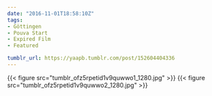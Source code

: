 ```yaml
---
date: "2016-11-01T18:58:10Z"
tags:
- Göttingen
- Pouva Start
- Expired Film
- Featured

tumblr_url: https://yaapb.tumblr.com/post/152604404336
---
```

{{< figure src="tumblr_ofz5rpetid1v9quwwo1_1280.jpg" >}} 
{{< figure src="tumblr_ofz5rpetid1v9quwwo2_1280.jpg" >}} 
  
